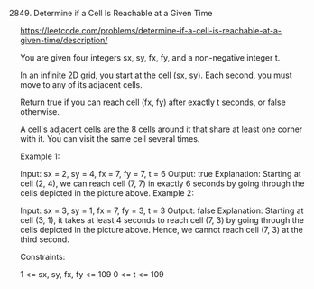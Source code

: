 2849. Determine if a Cell Is Reachable at a Given Time


https://leetcode.com/problems/determine-if-a-cell-is-reachable-at-a-given-time/description/



You are given four integers sx, sy, fx, fy, and a non-negative integer t.

In an infinite 2D grid, you start at the cell (sx, sy). Each second, you must move to any of its adjacent cells.

Return true if you can reach cell (fx, fy) after exactly t seconds, or false otherwise.

A cell's adjacent cells are the 8 cells around it that share at least one corner with it. You can visit the same cell several times.

 

Example 1:


Input: sx = 2, sy = 4, fx = 7, fy = 7, t = 6
Output: true
Explanation: Starting at cell (2, 4), we can reach cell (7, 7) in exactly 6 seconds by going through the cells depicted in the picture above. 
Example 2:


Input: sx = 3, sy = 1, fx = 7, fy = 3, t = 3
Output: false
Explanation: Starting at cell (3, 1), it takes at least 4 seconds to reach cell (7, 3) by going through the cells depicted in the picture above. Hence, we cannot reach cell (7, 3) at the third second.
 

Constraints:

1 <= sx, sy, fx, fy <= 109
0 <= t <= 109

